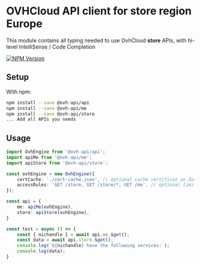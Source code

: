 # OVHCloud API client for **store** region Europe

This module contains all typing needed to use OvhCloud **store** APIs, with hi-level IntelliSense / Code Completion

[![NPM Version](https://img.shields.io/npm/v/@ovh-api/store.svg?style=flat)](https://www.npmjs.org/package/@ovh-api/store)

## Setup

With npm:

```bash
npm install --save @ovh-api/api
npm install --save @ovh-api/me
npm install --save @ovh-api/store
... Add all APIs you needs
```

## Usage

```typescript
import OvhEngine from '@ovh-api/api';
import apiMe from '@ovh-api/me';
import apiStore from '@ovh-api/store';

const ovhEngine = new OvhEngine({ 
    certCache: './cert-cache.json', // optional cache certificat on disk.
    accessRules: 'GET /store, GET /store/*, GET /me', // optional limit the requested privileges.
});

const api = {
    me: apiMe(ovhEngine),
    store: apiStore(ovhEngine),
}

const test = async () => {
    const { nichandle } = await api.me.$get();
    const data = await api.store.$get();
    console.log(`${nichandle} have the following services:`);
    console.log(data);
}
```
